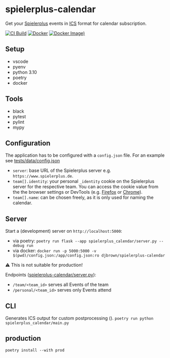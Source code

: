 # spielerplus-calendar

Get your [Spielerplus](https://www.spielerplus.de/) events in [ICS](https://en.wikipedia.org/wiki/ICalendar) format for calendar subscription.

[![CI Build](https://github.com/djbrown/spielerplus-calendar/actions/workflows/ci-build.yml/badge.svg)](https://github.com/djbrown/spielerplus-calendar/actions/workflows/ci-build.yml)
[![Docker](https://github.com/djbrown/spielerplus-calendar/actions/workflows/docker.yml/badge.svg)](https://github.com/djbrown/spielerplus-calendar/actions/workflows/docker.yml)
[![Docker Image)](https://img.shields.io/docker/v/djbrown/spielerplus-calendar?label=Docker%20Image)](https://hub.docker.com/r/djbrown/spielerplus-calendar)


## Setup

* vscode
* pyenv
* python 3.10
* poetry
* docker

## Tools

* black
* pytest
* pylint
* mypy

## Configuration

The application has to be configured with a `config.json` file.
For an example see [tests/data/config.json](https://github.com/djbrown/spielerplus-calendar/blob/main/tests/data/config.json)


* `server`: base URL of the Spielerplus server e.g. `https://www.spielerplus.de`.
* `team[].identity`: your personal `_identity` cookie on the Spielerplus server for the respective team. You can access the cookie value from the the browser settings or DevTools (e.g. [Firefox](https://firefox-source-docs.mozilla.org/devtools-user/storage_inspector/index.html) or [Chrome](https://developer.chrome.com/docs/devtools/application/cookies/)).
* `team[].name`: can be chosen freely, as it is only used for naming the calendar.

## Server

Start a (development) server on `http://localhost:5000`:

* via poetry: `poetry run flask --app spielerplus_calendar/server.py --debug run`
* via docker: `docker run -p 5000:5000 -v $(pwd)/config.json:/app/config.json:ro djbrown/spielerplus-calendar`

⚠️ This is not suitable for production!

Endpoints ([spielerplus-calendar/server.py](https://github.com/djbrown/spielerplus-calendar/blob/main/spielerplus-calendar/server.py)):
* `/team/<team_id>` serves all Events of the team
* `/personal/<team_id>` serves only Events attend

## CLI

Generates ICS output for custom postprocessing ().
`poetry run python spielerplus_calendar/main.py`

## production

`poetry install --with prod`

